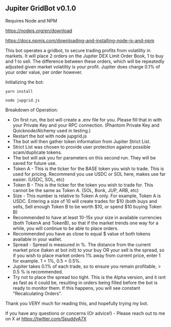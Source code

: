 Jupiter GridBot v0.1.0
-
Requires Node and NPM

https://nodejs.org/en/download

https://docs.npmjs.com/downloading-and-installing-node-js-and-npm

This bot operates a gridbot, to secure trading profits from volatility in markets.
It will place 2 orders on the Jupiter DEX Limit Order Book, 1 to buy and 1 to sell.
The difference between these orders, which will be repeatedly adjusted given market volatility is your profit.
Jupiter does charge 0.1% of your order value, per order however.


Initializing the bot:
```
yarn install

node jupgrid.js
```
Breakdown of Operation:
- On first run, the bot will create a .env file for you. Please fill that in with your Private Key and your RPC connection. (Phantom Private Key and Quicknode/Alchemy used in testing.)
- Restart the bot with node jupgrid.js
- The bot will then gather token information from Jupiter Strict List.
- Strict List was chosen to provide user protection against possible scam/duplicate tokens.
- The bot will ask you for parameters on this second run. They will be saved for future use.
- Token A - This is the ticker for the BASE token you wish to trade. This is used for pricing. Recommend you use USDC or SOL here, makes use far easier. (USDC, SOL, etc)
- Token B - This is the ticker for the token you wish to trade for. This cannot be the same as Token A. (SOL, Bonk, JUP, ARB, etc)
- Size - This number is relative to Token A only. For example, Token A is USDC. Entering a size of 10 will create trades for $10 (both buys and sells, Sell enough Token B to be worth $10, or spend $10 buying Token B)
- Recommended to have at least 10-15x your size in available currencies (both TokenA and TokenB), so that if the market trends one way for a while, you will continue to be able to place orders.
- Recommended you have as close to equal $ value of both tokens available in your wallet.
- Spread - Spread is measured in %. The distance from the current market price (taken at bot init) to your buy OR your sell is the spread, so if you wish to place market orders 1% away from current price, enter 1 for example. 1 = 1%, 0.5 = 0.5%.
- Jupiter takes 0.1% of each trade, so to ensure you remain profitable, > 0.5 % is recommended.
- Try not to place the spread too tight. This is the Alpha version, and it isnt as fast as it could be, resulting in orders being filled before the bot is ready to monitor them. If this happens, you will see constant "Recalculating Orders".

Thank you VERY much for reading this, and hopefully trying my bot.

If you have any questions or concerns (Or advice!) - Please reach out to me on X at https://twitter.com/SpuddyA7X
